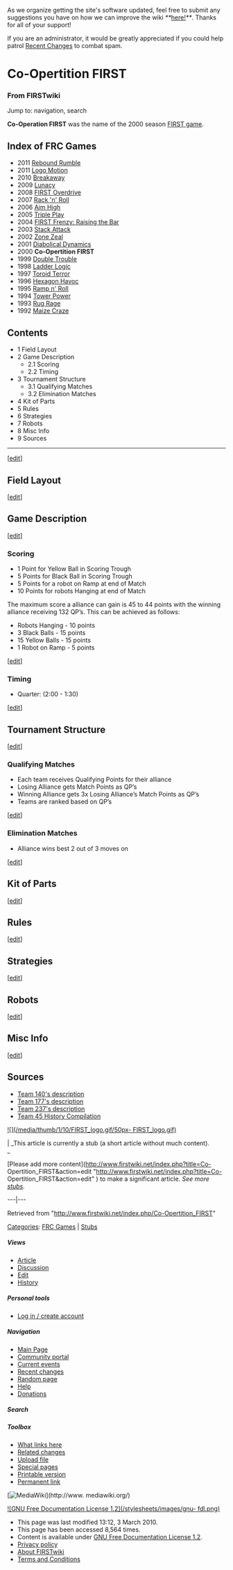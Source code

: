 As we organize getting the site's software updated, feel free to submit any
suggestions you have on how we can improve the wiki
_**_[here!](/index.php/User:Hallry/Suggestions "User:Hallry/Suggestions"
)_**_. Thanks for all of your support!

If you are an administrator, it would be greatly appreciated if you could help
patrol [Recent Changes](/index.php/Special:Recentchanges
"Special:Recentchanges" ) to combat spam.

# Co-Opertition FIRST

### From FIRSTwiki

Jump to: navigation, search

  

**Co-Operation FIRST** was the name of the 2000 season [FIRST game](/index.php/FRC_Games "FRC Games" ). 

Index of FRC Games  
---  
  
  * 2011 [Rebound Rumble](/index.php/Rebound_Rumble "Rebound Rumble" )
  * 2011 [Logo Motion](/index.php/Logo_Motion "Logo Motion" )
  * 2010 [Breakaway](/index.php/Breakaway "Breakaway" )
  * 2009 [Lunacy](/index.php/Lunacy "Lunacy" )
  * 2008 [FIRST Overdrive](/index.php/FIRST_Overdrive "FIRST Overdrive" )
  * 2007 [Rack 'n' Roll](/index.php/Rack_%27n%27_Roll "Rack 'n' Roll" )
  * 2006 [Aim High](/index.php/Aim_High "Aim High" )
  * 2005 [Triple Play](/index.php/Triple_Play "Triple Play" )
  * 2004 [FIRST Frenzy: Raising the Bar](/index.php/FIRST_Frenzy:_Raising_the_Bar "FIRST Frenzy: Raising the Bar" )
  * 2003 [Stack Attack](/index.php/Stack_Attack "Stack Attack" )
  * 2002 [Zone Zeal](/index.php/Zone_Zeal "Zone Zeal" )
  * 2001 [Diabolical Dynamics](/index.php/Diabolical_Dynamics "Diabolical Dynamics" )
  * 2000 **Co-Opertition FIRST**
  * 1999 [Double Trouble](/index.php/Double_Trouble "Double Trouble" )
  * 1998 [Ladder Logic](/index.php/Ladder_Logic "Ladder Logic" )
  * 1997 [Toroid Terror](/index.php/Toroid_Terror "Toroid Terror" )
  * 1996 [Hexagon Havoc](/index.php/Hexagon_Havoc "Hexagon Havoc" )
  * 1995 [Ramp n' Roll](/index.php/Ramp_n%27_Roll "Ramp n' Roll" )
  * 1994 [Tower Power](/index.php/Tower_Power "Tower Power" )
  * 1993 [Rug Rage](/index.php/Rug_Rage "Rug Rage" )
  * 1992 [Maize Craze](/index.php/Maize_Craze "Maize Craze" )  
  
  

## Contents

  * 1 Field Layout
  * 2 Game Description
    * 2.1 Scoring
    * 2.2 Timing
  * 3 Tournament Structure
    * 3.1 Qualifying Matches
    * 3.2 Elimination Matches
  * 4 Kit of Parts
  * 5 Rules
  * 6 Strategies
  * 7 Robots
  * 8 Misc Info
  * 9 Sources  
---  
  
[[edit](/index.php?title=Co-Opertition_FIRST&action=edit&section=1 "Edit
section: Field Layout" )]

## Field Layout

[[edit](/index.php?title=Co-Opertition_FIRST&action=edit&section=2 "Edit
section: Game Description" )]

## Game Description

[[edit](/index.php?title=Co-Opertition_FIRST&action=edit&section=3 "Edit
section: Scoring" )]

### Scoring

  * 1 Point for Yellow Ball in Scoring Trough 
  * 5 Points for Black Ball in Scoring Trough 
  * 5 Points for a robot on Ramp at end of Match 
  * 10 Points for robots Hanging at end of Match 

The maximum score a alliance can gain is 45 to 44 points with the winning
alliance receiving 132 QP’s. This can be achieved as follows:

  * Robots Hanging - 10 points 
  * 3 Black Balls - 15 points 
  * 15 Yellow Balls - 15 points 
  * 1 Robot on Ramp - 5 points 

[[edit](/index.php?title=Co-Opertition_FIRST&action=edit&section=4 "Edit
section: Timing" )]

### Timing

  * Quarter: (2:00 - 1:30) 

[[edit](/index.php?title=Co-Opertition_FIRST&action=edit&section=5 "Edit
section: Tournament Structure" )]

## Tournament Structure

[[edit](/index.php?title=Co-Opertition_FIRST&action=edit&section=6 "Edit
section: Qualifying Matches" )]

### Qualifying Matches

  * Each team receives Qualifying Points for their alliance 
  * Losing Alliance gets Match Points as QP’s 
  * Winning Alliance gets 3x Losing Alliance’s Match Points as QP’s 
  * Teams are ranked based on QP’s 

[[edit](/index.php?title=Co-Opertition_FIRST&action=edit&section=7 "Edit
section: Elimination Matches" )]

### Elimination Matches

  * Alliance wins best 2 out of 3 moves on 

[[edit](/index.php?title=Co-Opertition_FIRST&action=edit&section=8 "Edit
section: Kit of Parts" )]

## Kit of Parts

[[edit](/index.php?title=Co-Opertition_FIRST&action=edit&section=9 "Edit
section: Rules" )]

## Rules

[[edit](/index.php?title=Co-Opertition_FIRST&action=edit&section=10 "Edit
section: Strategies" )]

## Strategies

[[edit](/index.php?title=Co-Opertition_FIRST&action=edit&section=11 "Edit
section: Robots" )]

## Robots

[[edit](/index.php?title=Co-Opertition_FIRST&action=edit&section=12 "Edit
section: Misc Info" )]

## Misc Info

[[edit](/index.php?title=Co-Opertition_FIRST&action=edit&section=13 "Edit
section: Sources" )]

## Sources

  * [Team 140's description](http://www.surko.net/first/competition/2000/index.html "http://www.surko.net/first/competition/2000/index.html" )
  * [Team 177's description](http://www.swindsor.k12.ct.us/Highschool/activities/clubs/first/2000.html "http://www.swindsor.k12.ct.us/Highschool/activities/clubs/first/2000.html" )
  * [Team 237's description](http://www.team237.com/2000game.html "http://www.team237.com/2000game.html" )
  * [Team 45 History Compilation](http://www.technokats.org/historyproject.php "http://www.technokats.org/historyproject.php" )

[![](/media/thumb/1/10/FIRST_logo.gif/50px-
FIRST_logo.gif)](/index.php/Image:FIRST_logo.gif "" )

|  _This article is currently a stub (a short article without much content).  
_

[Please add more content](http://www.firstwiki.net/index.php?title=Co-
Opertition_FIRST&action=edit "http://www.firstwiki.net/index.php?title=Co-
Opertition_FIRST&action=edit" ) to make a significant article. _See more
[stubs](/index.php/Special:Shortpages "Special:Shortpages" )._  
  
---|---  
  
Retrieved from "<http://www.firstwiki.net/index.php/Co-Opertition_FIRST>"

[Categories](/index.php?title=Special:Categories&article=Co-Opertition_FIRST
"Special:Categories" ): [FRC Games](/index.php/Category:FRC_Games
"Category:FRC Games" ) | [Stubs](/index.php/Category:Stubs "Category:Stubs" )

##### Views

  * [Article](/index.php/Co-Opertition_FIRST)
  * [Discussion](/index.php?title=Talk:Co-Opertition_FIRST&action=edit)
  * [Edit](/index.php?title=Co-Opertition_FIRST&action=edit)
  * [History](/index.php?title=Co-Opertition_FIRST&action=history)

##### Personal tools

  * [Log in / create account](/index.php?title=Special:Userlogin&returnto=Co-Opertition_FIRST)

[](/index.php/Main_Page "Main Page" )

##### Navigation

  * [Main Page](/index.php/Main_Page)
  * [Community portal](/index.php/FIRSTwiki:Community_portal)
  * [Current events](/index.php/Current_events)
  * [Recent changes](/index.php/Special:Recentchanges)
  * [Random page](/index.php/Special:Random)
  * [Help](/index.php/FIRSTwiki:Help)
  * [Donations](/index.php/FIRSTwiki:Site_support)

##### Search



##### Toolbox

  * [What links here](/index.php/Special:Whatlinkshere/Co-Opertition_FIRST)
  * [Related changes](/index.php/Special:Recentchangeslinked/Co-Opertition_FIRST)
  * [Upload file](/index.php/Special:Upload)
  * [Special pages](/index.php/Special:Specialpages)
  * [Printable version](/index.php?title=Co-Opertition_FIRST&printable=yes)
  * [Permanent link](/index.php?title=Co-Opertition_FIRST&oldid=75216)

[![MediaWiki](/skins/common/images/poweredby_mediawiki_88x31.png)](http://www.
mediawiki.org/)

[![GNU Free Documentation License 1.2](/stylesheets/images/gnu-
fdl.png)](http://www.gnu.org/copyleft/fdl.html)

  * This page was last modified 13:12, 3 March 2010.
  * This page has been accessed 8,564 times.
  * Content is available under [GNU Free Documentation License 1.2](http://www.gnu.org/copyleft/fdl.html "http://www.gnu.org/copyleft/fdl.html" ).
  * [Privacy policy](/index.php/FIRSTwiki:Privacy_policy "FIRSTwiki:Privacy policy" )
  * [About FIRSTwiki](/index.php/FIRSTwiki:About "FIRSTwiki:About" )
  * [Terms and Conditions](/index.php/FIRSTwiki:Terms_and_conditions "FIRSTwiki:Terms and conditions" )

